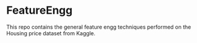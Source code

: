 # FeatureEngg
This repo contains the general feature engg techniques performed on the Housing price dataset from Kaggle.

